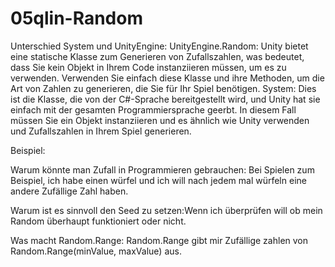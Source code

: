 # 05qlin-Random

Unterschied System und UnityEngine:
UnityEngine.Random: Unity bietet eine statische Klasse zum Generieren von Zufallszahlen, was bedeutet, dass Sie kein Objekt in Ihrem Code instanziieren müssen, um es zu verwenden. Verwenden Sie einfach diese Klasse und ihre Methoden, um die Art von Zahlen zu generieren, die Sie für Ihr Spiel benötigen.
System: Dies ist die Klasse, die von der C#-Sprache bereitgestellt wird, und Unity hat sie einfach mit der gesamten Programmiersprache geerbt. In diesem Fall müssen Sie ein Objekt instanziieren und es ähnlich wie Unity verwenden und Zufallszahlen in Ihrem Spiel generieren.

Beispiel:

Warum könnte man Zufall in Programmieren gebrauchen: Bei Spielen zum Beispiel, ich habe einen würfel und ich will nach jedem mal würfeln eine andere Zufällige Zahl haben.

Warum ist es sinnvoll den Seed zu setzen:Wenn ich überprüfen will ob mein Random überhaupt funktioniert oder nicht.

Was macht Random.Range: Random.Range gibt mir Zufällige zahlen von Random.Range(minValue, maxValue) aus.
